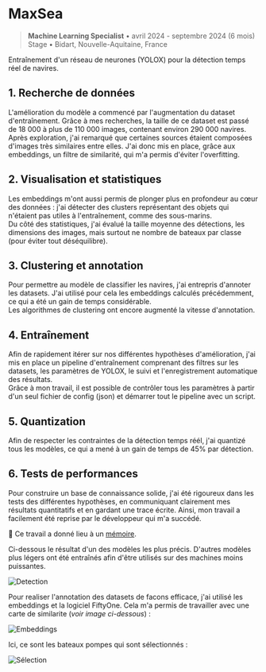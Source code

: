 # MaxSea

> **Machine Learning Specialist** • avril 2024 - septembre 2024 (6 mois)  
> Stage • Bidart, Nouvelle-Aquitaine, France

Entraînement d'un réseau de neurones (YOLOX) pour la détection temps réel de navires.

## 1. Recherche de données

L'amélioration du modèle a commencé par l'augmentation du dataset d'entraînement. Grâce à mes recherches, la taille de ce dataset est passé de 18 000 à plus de 110 000 images, contenant environ 290 000 navires.  
Après exploration, j'ai remarqué que certaines sources étaient composées d'images très similaires entre elles. J'ai donc mis en place, grâce aux embeddings, un filtre de similarité, qui m'a permis d'éviter l'overfitting.

## 2. Visualisation et statistiques

Les embeddings m'ont aussi permis de plonger plus en profondeur au cœur des données : j'ai détecter des clusters représentant des objets qui n'étaient pas utiles à l'entraînement, comme des sous-marins.  
Du côté des statistiques, j'ai évalué la taille moyenne des détections, les dimensions des images, mais surtout ne nombre de bateaux par classe (pour éviter tout déséquilibre).

## 3. Clustering et annotation

Pour permettre au modèle de classifier les navires, j'ai entrepris d'annoter les datasets. J'ai utilisé pour cela les embeddings calculés précédemment, ce qui a été un gain de temps considérable.  
Les algorithmes de clustering ont encore augmenté la vitesse d'annotation. 

## 4. Entraînement

Afin de rapidement itérer sur nos différentes hypothèses d'amélioration, j'ai mis en place un pipeline d'entraînement comprenant des filtres sur les datasets, les paramètres de YOLOX, le suivi et l'enregistrement automatique des résultats.  
Grâce à mon travail, il est possible de contrôler tous les paramètres à partir d'un seul fichier de config (json) et démarrer tout le pipeline avec un script.

## 5. Quantization

Afin de respecter les contraintes de la détection temps réél, j'ai quantizé tous les modèles, ce qui a mené à un gain de temps de 45% par détection.

## 6. Tests de performances

Pour construire un base de connaissance solide, j'ai été rigoureux dans les tests des différentes hypothèses, en communiquant clairement mes résultats quantitatifs et en gardant une trace écrite.  Ainsi, mon travail a facilement été reprise par le développeur qui m'a succédé. 

📄 Ce travail a donné lieu à un [mémoire](/documents/memoire.pdf).

Ci-dessous le résultat d'un des modèles les plus précis. D'autres modèles plus légers ont été entraînés afin d'être utilisés sur des machines moins puissantes.

![Detection](/img/detected.png)

Pour realiser l'annotation des datasets de facons efficace, j'ai utilisé les embeddings et la logiciel FiftyOne. Cela m'a permis de travailler avec une carte de similarite (*voir image ci-dessous*) :

![Embeddings](/img/clustering_interface.png)

Ici, ce sont les bateaux pompes qui sont sélectionnés :

![Sélection](/img/bateaux_pompiers.png)